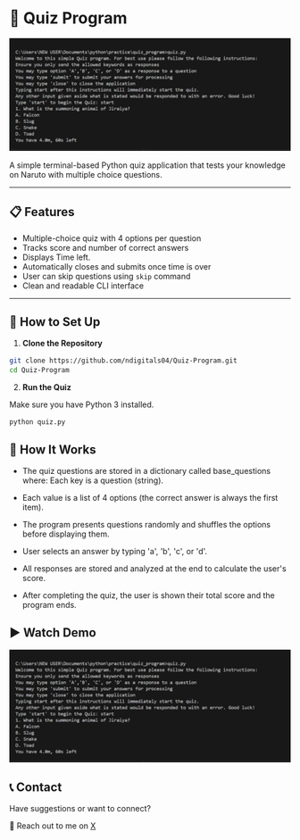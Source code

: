 
# 🧠 Quiz Program
![Quiz Program](./quiz_app.png)

A simple terminal-based Python quiz application that tests your knowledge on Naruto with multiple choice questions.

---

## 📋 Features

- Multiple-choice quiz with 4 options per question
- Tracks score and number of correct answers
- Displays Time left.
- Automatically closes and submits once time is over
- User can skip questions using `skip` command
- Clean and readable CLI interface

---

## 🚀 How to Set Up

1. **Clone the Repository**
```bash
git clone https://github.com/ndigitals04/Quiz-Program.git
cd Quiz-Program
```

2. **Run the Quiz**
    
Make sure you have Python 3 installed.

```
python quiz.py
```

## 🧩 How It Works

- The quiz questions are stored in a dictionary called base_questions where: Each key is a question (string). 
- Each value is a list of 4 options (the correct answer is always the first item).
- The program presents questions randomly and shuffles the options before displaying them.

- User selects an answer by typing 'a', 'b', 'c', or 'd'.

- All responses are stored and analyzed at the end to calculate the user's score.

- After completing the quiz, the user is shown their total score and the program ends.

## ▶️ Watch Demo
[![Watch Demo](./quiz_app.png)](https://www.loom.com/share/ae501423b3454b6792b3f4391570c5b2?sid=861c06e0-931a-42a0-badf-d02786cbcd39)

## 📞 Contact

Have suggestions or want to connect?

📱 Reach out to me on [X](https://x.com/Ndigitals001)